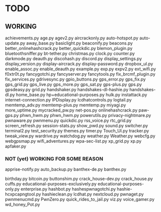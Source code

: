 # TODO

## WORKING
achievements.py
age.py
agev2.py
aircrackonly.py
auto-hotspot.py
auto-update.py
away_base.py
basiclight.py
beaconify.py
beacons.py
better_onlinehashcrack.py
better_quickdic.py
blemon_plugin.py
bluetoothsniffer.py
bt-tether.py
christmas.py
clock.py
counter.py
darkmode.py
deauth.py
discohash.py
discord.py
display_settings.py
display_version.py
display-aircrack.py
display-password.py
dropbox_ul.py
enable_assoc.py
enable_deauth.py
example.py
exp.py
expv2.py
ext_wifi.py
f0xtr0t.py
fancygotchi.py
fancyserver.py
fancytools.py
fix_brcmf_plugin.py
fix_services.py
gdrivesync.py
gpio_buttons.py
gps_error.py
gps_fix.py
gps_grid.py
gps_live.py
gps_more.py
gps_sat.py
gps-plus.py
gps.py
gpsdeasy.py
grid.py
handshaker.py
handshakes-dl-hashie.py
handshakes-dl.py
home_base.py
hp+educational-purposes.py
hulk.py
instattack.py
internet-connection.py
IPDisplay.py
lcdhatcontrols.py
logtail.py
memtemp_adv.py
memtemp-plus.py
memtemp.py
miyagi.py
more_uptime.py
mycracked_pw.py
net-pos.py
onlinehashcrack.py
paw-gps.py
phwn_hwm.py
phwn_hwm.py
powerutils.py
privacy-nightmare.py
pwnaware.py
pwnmenu.py
quickdic.py
rss_voice.py
rtc_grid.py
screen_refresh.py
session-stats.py
show_pwd.py
sound.py
switcher.py
terminal2.py
test_security.py
themes.py
timer.py
Touch_UI.py
tracker.py
tweak_view.py
wardrive.py
watchdog.py
weather.py
Weather.py
webcfg.py
webgpsmap.py
wifi_adventures.py
wpa-sec-list.py
xp_grid.py
xp.py
apfaker.py


### NOT (yet) WORKING FOR SOME REASON

apprise-notify.py
auto_backup.py
banthex-de.py
banthex.py

birthday.py
bitcoin.py
buttonshim.py
crack_house-dev.py
crack_house.py
cuffs.py
educational-purposes-exclusively.py
educational-purposes-only.py
enterprise.py
hashbot.py
hashespwnagotchi.py
hashie-hcxpcapngtool.py
hashieclean.py
lcdhat.py
nextcloud.py
pwnaget.py
pwnmenucmd.py
PwnZero.py
quick_rides_to_jail.py
viz.py
voice_gamer.py
wd_honey_Pot.py
